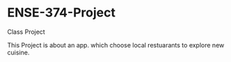 # ENSE-374-Project
Class Project

This Project is about an app. which choose local restuarants to explore new cuisine.





